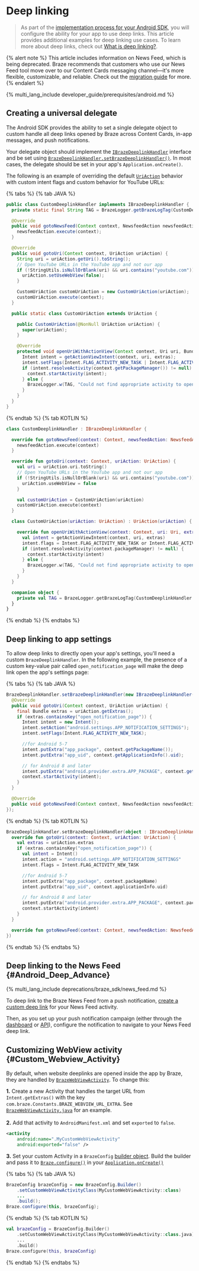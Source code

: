 # Deep linking

> As part of the [implementation process for your Android SDK]({{site.baseurl}}/developer_guide/platform_integration_guides/android/push_notifications/android/integration/standard_integration/#step-4-add-deep-links), you will configure the ability for your app to use deep links. This article provides additional examples for deep linking use cases. To learn more about deep links, check out [What is deep linking?]({{site.baseurl}}/user_guide/personalization_and_dynamic_content/deep_linking_to_in-app_content/#what-is-deep-linking).

{% alert note %}
This article includes information on News Feed, which is being deprecated. Braze recommends that customers who use our News Feed tool move over to our Content Cards messaging channel—it's more flexible, customizable, and reliable. Check out the [migration guide]({{site.baseurl}}/user_guide/message_building_by_channel/content_cards/migrating_from_news_feed/) for more.
{% endalert %}

{% multi_lang_include developer_guide/prerequisites/android.md %}

## Creating a universal delegate

The Android SDK provides the ability to set a single delegate object to custom handle all deep links opened by Braze across Content Cards, in-app messages, and push notifications.

Your delegate object should implement the [`IBrazeDeeplinkHandler`](https://braze-inc.github.io/braze-android-sdk/kdoc/braze-android-sdk/com.braze.ui/-braze-deeplink-handler/index.html) interface and be set using [`BrazeDeeplinkHandler.setBrazeDeeplinkHandler()`](https://braze-inc.github.io/braze-android-sdk/kdoc/braze-android-sdk/com.braze.ui/-braze-deeplink-handler/-companion/set-braze-deeplink-handler.html). In most cases, the delegate should be set in your app's `Application.onCreate()`.

The following is an example of overriding the default [`UriAction`](https://braze-inc.github.io/braze-android-sdk/kdoc/braze-android-sdk/com.braze.ui.actions/-uri-action/index.html) behavior with custom intent flags and custom behavior for YouTube URLs:

{% tabs %}
{% tab JAVA %}

```java
public class CustomDeeplinkHandler implements IBrazeDeeplinkHandler {
  private static final String TAG = BrazeLogger.getBrazeLogTag(CustomDeeplinkHandler.class);

  @Override
  public void gotoNewsFeed(Context context, NewsfeedAction newsfeedAction) {
    newsfeedAction.execute(context);
  }

  @Override
  public void gotoUri(Context context, UriAction uriAction) {
    String uri = uriAction.getUri().toString();
    // Open YouTube URLs in the YouTube app and not our app
    if (!StringUtils.isNullOrBlank(uri) && uri.contains("youtube.com")) {
      uriAction.setUseWebView(false);
    }

    CustomUriAction customUriAction = new CustomUriAction(uriAction);
    customUriAction.execute(context);
  }

  public static class CustomUriAction extends UriAction {

    public CustomUriAction(@NonNull UriAction uriAction) {
      super(uriAction);
    }

    @Override
    protected void openUriWithActionView(Context context, Uri uri, Bundle extras) {
      Intent intent = getActionViewIntent(context, uri, extras);
      intent.setFlags(Intent.FLAG_ACTIVITY_NEW_TASK | Intent.FLAG_ACTIVITY_CLEAR_TOP | Intent.FLAG_ACTIVITY_SINGLE_TOP);
      if (intent.resolveActivity(context.getPackageManager()) != null) {
        context.startActivity(intent);
      } else {
        BrazeLogger.w(TAG, "Could not find appropriate activity to open for deep link " + uri + ".");
      }
    }
  }
}
```

{% endtab %}
{% tab KOTLIN %}

```kotlin
class CustomDeeplinkHandler : IBrazeDeeplinkHandler {

  override fun gotoNewsFeed(context: Context, newsfeedAction: NewsfeedAction) {
    newsfeedAction.execute(context)
  }

  override fun gotoUri(context: Context, uriAction: UriAction) {
    val uri = uriAction.uri.toString()
    // Open YouTube URLs in the YouTube app and not our app
    if (!StringUtils.isNullOrBlank(uri) && uri.contains("youtube.com")) {
      uriAction.useWebView = false
    }

    val customUriAction = CustomUriAction(uriAction)
    customUriAction.execute(context)
  }

  class CustomUriAction(uriAction: UriAction) : UriAction(uriAction) {

    override fun openUriWithActionView(context: Context, uri: Uri, extras: Bundle) {
      val intent = getActionViewIntent(context, uri, extras)
      intent.flags = Intent.FLAG_ACTIVITY_NEW_TASK or Intent.FLAG_ACTIVITY_CLEAR_TOP or Intent.FLAG_ACTIVITY_SINGLE_TOP
      if (intent.resolveActivity(context.packageManager) != null) {
        context.startActivity(intent)
      } else {
        BrazeLogger.w(TAG, "Could not find appropriate activity to open for deep link $uri.")
      }
    }
  }

  companion object {
    private val TAG = BrazeLogger.getBrazeLogTag(CustomDeeplinkHandler::class.java)
  }
}
```

{% endtab %}
{% endtabs %}

## Deep linking to app settings

To allow deep links to directly open your app's settings, you'll need a custom `BrazeDeeplinkHandler`. In the following example, the presence of a custom key-value pair called `open_notification_page` will make the deep link open the app's settings page:

{% tabs %}
{% tab JAVA %}

```java
BrazeDeeplinkHandler.setBrazeDeeplinkHandler(new IBrazeDeeplinkHandler() {
  @Override
  public void gotoUri(Context context, UriAction uriAction) {
    final Bundle extras = uriAction.getExtras();
    if (extras.containsKey("open_notification_page")) {
      Intent intent = new Intent();
      intent.setAction("android.settings.APP_NOTIFICATION_SETTINGS");
      intent.setFlags(Intent.FLAG_ACTIVITY_NEW_TASK);

      //for Android 5-7
      intent.putExtra("app_package", context.getPackageName());
      intent.putExtra("app_uid", context.getApplicationInfo().uid);

      // for Android 8 and later
      intent.putExtra("android.provider.extra.APP_PACKAGE", context.getPackageName());
      context.startActivity(intent);
    }
  }

  @Override
  public void gotoNewsFeed(Context context, NewsfeedAction newsfeedAction) {}
});
```

{% endtab %}
{% tab KOTLIN %}

```kotlin
BrazeDeeplinkHandler.setBrazeDeeplinkHandler(object : IBrazeDeeplinkHandler {
  override fun gotoUri(context: Context, uriAction: UriAction) {
    val extras = uriAction.extras
    if (extras.containsKey("open_notification_page")) {
      val intent = Intent()
      intent.action = "android.settings.APP_NOTIFICATION_SETTINGS"
      intent.flags = Intent.FLAG_ACTIVITY_NEW_TASK

      //for Android 5-7
      intent.putExtra("app_package", context.packageName)
      intent.putExtra("app_uid", context.applicationInfo.uid)

      // for Android 8 and later
      intent.putExtra("android.provider.extra.APP_PACKAGE", context.packageName)
      context.startActivity(intent)
    }
  }

  override fun gotoNewsFeed(context: Context, newsfeedAction: NewsfeedAction) {}
})
```

{% endtab %}
{% endtabs %}

## Deep linking to the News Feed {#Android_Deep_Advance}

{% multi_lang_include deprecations/braze_sdk/news_feed.md %}

To deep link to the Braze News Feed from a push notification, [create a custom deep link]({{site.baseurl}}/developer_guide/platform_integration_guides/android/push_notifications/android/integration/standard_integration/#step-4-add-deep-links) for your News Feed activity.

Then, as you set up your push notification campaign (either through the [dashboard]({{site.baseurl}}/user_guide/message_building_by_channel/push/creating_a_push_message/#creating-a-push-message) or [API]({{site.baseurl}}/api/endpoints/messaging/)), configure the notification to navigate to your News Feed deep link.

## Customizing WebView activity {#Custom_Webview_Activity}

By default, when website deeplinks are opened inside the app by Braze, they are handled by [`BrazeWebViewActivity`](https://braze-inc.github.io/braze-android-sdk/kdoc/braze-android-sdk/com.braze.ui/-braze-web-view-activity/index.html). To change this:

**1.** Create a new Activity that handles the target URL from `Intent.getExtras()` with the key `com.braze.Constants.BRAZE_WEBVIEW_URL_EXTRA`. See [`BrazeWebViewActivity.java`](https://github.com/braze-inc/braze-android-sdk/blob/master/android-sdk-ui/src/main/java/com/braze/ui/BrazeWebViewActivity.kt) for an example.<br><br>
**2.** Add that activity to `AndroidManifest.xml` and set `exported` to `false`.

```xml
<activity
    android:name=".MyCustomWebViewActivity"
    android:exported="false" />
```

**3.** Set your custom Activity in a `BrazeConfig` [builder object](https://braze-inc.github.io/braze-android-sdk/kdoc/braze-android-sdk/com.braze.configuration/-braze-config/-builder/set-custom-web-view-activity-class.html). Build the builder and pass it to [`Braze.configure()`](https://braze-inc.github.io/braze-android-sdk/kdoc/braze-android-sdk/com.braze/-braze/index.html#-1864418529%2FFunctions%2F-1725759721) in your [`Application.onCreate()`](https://developer.android.com/reference/android/app/Application.html#onCreate())

{% tabs %}
{% tab JAVA %}

```java
BrazeConfig brazeConfig = new BrazeConfig.Builder()
    .setCustomWebViewActivityClass(MyCustomWebViewActivity::class)
    ...
    .build();
Braze.configure(this, brazeConfig);
```

 {% endtab %}
 {% tab KOTLIN %}

```kotlin
val brazeConfig = BrazeConfig.Builder()
    .setCustomWebViewActivityClass(MyCustomWebViewActivity::class.java)
    ...
    .build()
Braze.configure(this, brazeConfig)
```

 {% endtab %}
 {% endtabs %}
